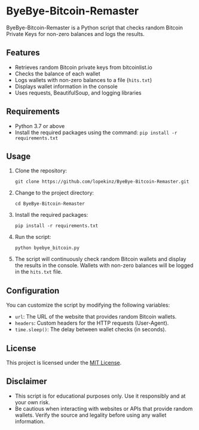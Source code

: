 # ByeBye-Bitcoin-Remaster

ByeBye-Bitcoin-Remaster is a Python script that checks random Bitcoin Private Keys for non-zero balances and logs the results.

## Features

- Retrieves random Bitcoin private keys from bitcoinlist.io
- Checks the balance of each wallet
- Logs wallets with non-zero balances to a file (`hits.txt`)
- Displays wallet information in the console
- Uses requests, BeautifulSoup, and logging libraries

## Requirements

- Python 3.7 or above
- Install the required packages using the command: `pip install -r requirements.txt`

## Usage

1. Clone the repository:

   ```shell
   git clone https://github.com/lopekinz/ByeBye-Bitcoin-Remaster.git
   ```

2. Change to the project directory:

   ```shell
   cd ByeBye-Bitcoin-Remaster
   ```

3. Install the required packages:

   ```shell
   pip install -r requirements.txt
   ```

4. Run the script:

   ```shell
   python byebye_bitcoin.py
   ```

5. The script will continuously check random Bitcoin wallets and display the results in the console. Wallets with non-zero balances will be logged in the `hits.txt` file.

## Configuration

You can customize the script by modifying the following variables:

- `url`: The URL of the website that provides random Bitcoin wallets.
- `headers`: Custom headers for the HTTP requests (User-Agent).
- `time.sleep()`: The delay between wallet checks (in seconds).

## License

This project is licensed under the [MIT License](LICENSE).

## Disclaimer

- This script is for educational purposes only. Use it responsibly and at your own risk.
- Be cautious when interacting with websites or APIs that provide random wallets. Verify the source and legality before using any wallet information.

